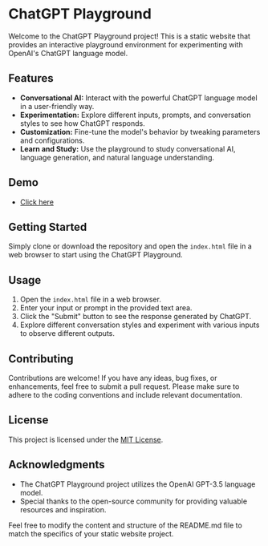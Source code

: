 # ChatGPT Playground

Welcome to the ChatGPT Playground project! This is a static website that provides an interactive playground environment for experimenting with OpenAI's ChatGPT language model.

## Features

- **Conversational AI:** Interact with the powerful ChatGPT language model in a user-friendly way.
- **Experimentation:** Explore different inputs, prompts, and conversation styles to see how ChatGPT responds.
- **Customization:** Fine-tune the model's behavior by tweaking parameters and configurations.
- **Learn and Study:** Use the playground to study conversational AI, language generation, and natural language understanding.

## Demo

- [Click here](https://plong-wasin.github.io/chathgpt-playground/)

## Getting Started

Simply clone or download the repository and open the `index.html` file in a web browser to start using the ChatGPT Playground.

## Usage

1. Open the `index.html` file in a web browser.
2. Enter your input or prompt in the provided text area.
3. Click the "Submit" button to see the response generated by ChatGPT.
4. Explore different conversation styles and experiment with various inputs to observe different outputs.

## Contributing

Contributions are welcome! If you have any ideas, bug fixes, or enhancements, feel free to submit a pull request. Please make sure to adhere to the coding conventions and include relevant documentation.

## License

This project is licensed under the [MIT License](LICENSE).

## Acknowledgments

- The ChatGPT Playground project utilizes the OpenAI GPT-3.5 language model.
- Special thanks to the open-source community for providing valuable resources and inspiration.

Feel free to modify the content and structure of the README.md file to match the specifics of your static website project.
